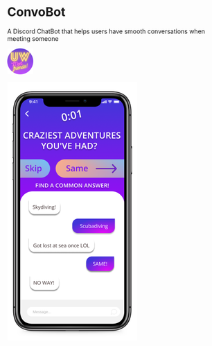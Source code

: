 # ConvoBot
A Discord ChatBot that helps users have smooth conversations when meeting someone

![](images/UWBluePurple_r.png)

![](images/iphone_app_r.png)


